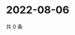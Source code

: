# 2022-08-06

共 0 条

<!-- BEGIN WEIBO -->
<!-- 最后更新时间 Sat Aug 06 2022 09:20:20 GMT+0800 (China Standard Time) -->

<!-- END WEIBO -->
